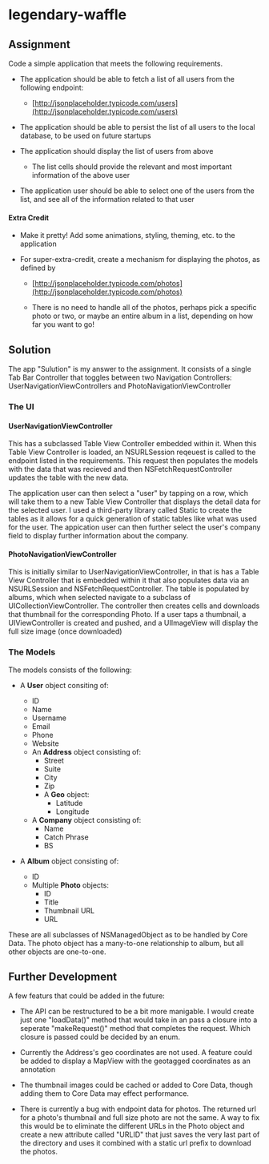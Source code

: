 # legendary-waffle

## Assignment

Code a simple application that meets the following requirements.
* The application should be able to fetch a list of all users from the following endpoint:

    * [http://jsonplaceholder.typicode.com/users](http://jsonplaceholder.typicode.com/users)

* The application should be able to persist the list of all users to the local
database, to be used on future startups

* The application should display the list of users from above
    * The list cells should provide the relevant and most important
information of the above user

* The application user should be able to select one of the users from the list,
and see all of the information related to that user

#### Extra Credit

* Make it pretty! Add some animations, styling, theming, etc. to the application

* For super-extra-credit, create a mechanism for displaying the photos, as defined by

    * [http://jsonplaceholder.typicode.com/photos](http://jsonplaceholder.typicode.com/photos)

    * There is no need to handle all of the photos, perhaps pick a specific
photo or two, or maybe an entire album in a list, depending on how far you want to go!

## Solution

The app "Sulution" is my answer to the assignment. It consists of a single Tab Bar Controller that toggles between two Navigation Controllers: UserNavigationViewControllers and PhotoNavigationViewController

### The UI

#### UserNavigationViewController

This has a subclassed Table View Controller embedded within it. When this Table View Controller is loaded, an NSURLSession reqeuest is called to the endpoint listed in the requirements. This request then populates the models with the data that was recieved and then NSFetchRequestController updates the table with the new data.

The application user can then select a "user" by tapping on a row, which will take them to a new Table View Controller that displays the detail data for the selected user. I used a third-party library called Static to create the tables as it allows for a quick generation of static tables like what was used for the user. The appication user can then further select the user's company field to display further information about the company.

#### PhotoNavigationViewController

This is initially similar to UserNavigationViewController, in that is has a Table View Controller that is embedded within it that also populates data via an NSURLSession and NSFetchRequestController. The table is populated by albums, which when selected navigate to a subclass of UICollectionViewController. The controller then creates cells and downloads that thumbnail for the corresponding Photo. If a user taps a thumbnail, a UIViewController is created and pushed, and a UIImageView will display the full size image (once downloaded)

### The Models

The models consists of the following:

* A **User** object consiting of:
    * ID
    * Name
    * Username
    * Email
    * Phone
    * Website
    * An **Address** object consisting of:
        * Street
        * Suite
        * City
        * Zip
        * A **Geo** object:
            * Latitude
            * Longitude
    * A **Company** object consisting of:
        * Name
        * Catch Phrase
        * BS

* A **Album** object consisting of:
    * ID
    * Multiple **Photo** objects:
       * ID
       * Title
       * Thumbnail URL
       * URL

These are all subclasses of NSManagedObject as to be handled by Core Data. The photo object has a many-to-one relationship to album, but all other objects are one-to-one.

## Further Development

A few featurs that could be added in the future:

* The API can be restructured to be a bit more manigable. I would create just one "loadData()" method that would take in an pass a closure into a seperate "makeRequest()" method that completes the request. Which closure is passed could be decided by an enum.

* Currently the Address's geo coordinates are not used. A feature could be added to display a MapView with the geotagged coordinates as an annotation

* The thumbnail images could be cached or added to Core Data, though adding them to Core Data may effect performance.

* There is currently a bug with endpoint data for photos. The returned url for a photo's thumbnail and full size photo are not the same. A way to fix this would be to eliminate the different URLs in the Photo object and create a new attribute called "URLID" that just saves the very last part of the directory and uses it combined with a static url prefix to download the photos.
